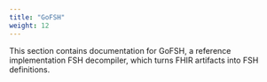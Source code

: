 ```yaml
---
title: "GoFSH"
weight: 12
---
```


This section contains documentation for GoFSH, a reference implementation FSH decompiler, which turns FHIR artifacts into FSH definitions.